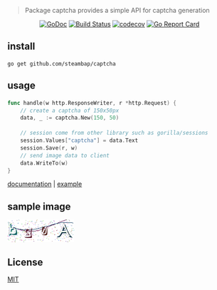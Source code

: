 > Package captcha provides a simple API for captcha generation

<div align="center">

[![GoDoc](https://godoc.org/github.com/steambap/captcha?status.svg)](https://godoc.org/github.com/steambap/captcha)
[![Build Status](https://travis-ci.org/steambap/captcha.svg)](https://travis-ci.org/steambap/captcha)
[![codecov](https://codecov.io/gh/steambap/captcha/branch/master/graph/badge.svg)](https://codecov.io/gh/steambap/captcha)
[![Go Report Card](https://goreportcard.com/badge/github.com/steambap/captcha)](https://goreportcard.com/report/github.com/steambap/captcha)

</div>

## install
```
go get github.com/steambap/captcha
```

## usage
```Go
func handle(w http.ResponseWriter, r *http.Request) {
	// create a captcha of 150x50px
	data, _ := captcha.New(150, 50)

	// session come from other library such as gorilla/sessions
	session.Values["captcha"] = data.Text
	session.Save(r, w)
	// send image data to client
	data.WriteTo(w)
}

```

[documentation](https://godoc.org/github.com/steambap/captcha) |
[example](example/main.go)

## sample image
![image](example/captcha.png)

## License
[MIT](LICENSE.md)
